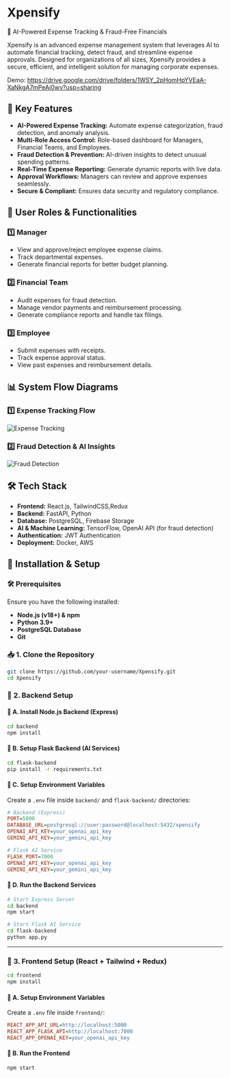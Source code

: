 # Xpensify

🚀 AI-Powered Expense Tracking & Fraud-Free Financials

Xpensify is an advanced expense management system that leverages AI to automate financial tracking, detect fraud, and streamline expense approvals. Designed for organizations of all sizes, Xpensify provides a secure, efficient, and intelligent solution for managing corporate expenses.

Demo:
https://drive.google.com/drive/folders/1WSY_2pHomHpYVEaA-XaNkgA7mPeAi0wv?usp=sharing

## 🎯 Key Features

* **AI-Powered Expense Tracking:** Automate expense categorization, fraud detection, and anomaly analysis.
* **Multi-Role Access Control:** Role-based dashboard for Managers, Financial Teams, and Employees.
* **Fraud Detection & Prevention:** AI-driven insights to detect unusual spending patterns.
* **Real-Time Expense Reporting:** Generate dynamic reports with live data.
* **Approval Workflows:** Managers can review and approve expenses seamlessly.
* **Secure & Compliant:** Ensures data security and regulatory compliance.

## 🏢 User Roles & Functionalities

### 1️⃣ Manager

* View and approve/reject employee expense claims.
* Track departmental expenses.
* Generate financial reports for better budget planning.

### 2️⃣ Financial Team

* Audit expenses for fraud detection.
* Manage vendor payments and reimbursement processing.
* Generate compliance reports and handle tax filings.

### 3️⃣ Employee

* Submit expenses with receipts.
* Track expense approval status.
* View past expenses and reimbursement details.

## 📊 System Flow Diagrams

### 1️⃣ **Expense Tracking Flow**
![Expense Tracking](https://github.com/user-attachments/assets/1b943007-f80b-4217-889b-7ba403932e11)

### 2️⃣ **Fraud Detection & AI Insights**
![Fraud Detection](https://github.com/user-attachments/assets/447ef723-e866-4750-9020-e506967416cc)



## 🛠️ Tech Stack

* **Frontend:** React.js, TailwindCSS,Redux
* **Backend:** FastAPI, Python
* **Database:** PostgreSQL, Firebase Storage
* **AI & Machine Learning:** TensorFlow, OpenAI API (for fraud detection)
* **Authentication:** JWT Authentication
* **Deployment:** Docker, AWS

## 🔧 Installation & Setup  

### 🛠️ **Prerequisites**  
Ensure you have the following installed:  
- **Node.js (v18+) & npm**  
- **Python 3.9+**  
- **PostgreSQL Database**  
- **Git**  

### 📥 **1. Clone the Repository**  
```bash
git clone https://github.com/your-username/Xpensify.git
cd Xpensify
```

### 🔨 **2. Backend Setup**  

#### 📌 **A. Install Node.js Backend (Express)**
```bash
cd backend
npm install
```

#### 📌 **B. Setup Flask Backend (AI Services)**  
```bash
cd flask-backend
pip install -r requirements.txt
```

#### 📌 **C. Setup Environment Variables**  
Create a `.env` file inside `backend/` and `flask-backend/` directories:  
```ini
# Backend (Express)
PORT=5000
DATABASE_URL=postgresql://user:password@localhost:5432/xpensify
OPENAI_API_KEY=your_openai_api_key
GEMINI_API_KEY=your_gemini_api_key
```

```ini
# Flask AI Service
FLASK_PORT=7000
OPENAI_API_KEY=your_openai_api_key
GEMINI_API_KEY=your_gemini_api_key
```

#### 📌 **D. Run the Backend Services**
```bash
# Start Express Server
cd backend
npm start

# Start Flask AI Service
cd flask-backend
python app.py
```

---

### 🎨 **3. Frontend Setup (React + Tailwind + Redux)**  
```bash
cd frontend
npm install
```

#### 📌 **A. Setup Environment Variables**  
Create a `.env` file inside `frontend/`:  
```ini
REACT_APP_API_URL=http://localhost:5000
REACT_APP_FLASK_API=http://localhost:7000
REACT_APP_OPENAI_KEY=your_openai_api_key
```

#### 📌 **B. Run the Frontend**  
```bash
npm start

